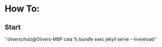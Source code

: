 # How To:

## Start

''oliverschulz@Olivers-MBP caia % bundle exec jekyll serve --livereload''                                                                             

